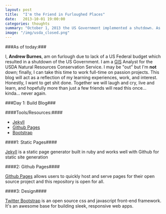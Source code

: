 ```yaml
---
layout: post
title:  "I'm the Friend in Furloughed Places"
date:   2013-10-01 19:00:00
categories: thoughts
summary: "October 1, 2013 the US Government implemented a shutdown. As a Federal Employee, I want my furlough time to be productive so I am starting a blog to follow what I have made with the new found free time."
image: "/img/usda_closed.png"
---
```




###As of today:###

I, **Andrew Burnes**, am on furlough due to lack of a US Federal budget which resulted in a shutdown of the US Government.  I am a [GIS][gis-wiki] Analyst for the USDA Natural Resources Conservation Service.  I may be "out" but I'm **not** down; finally, I can take this time to work full-time on passion projects. This blog will act as a reflection of my learning experiences, work, and interest. Honestly, I want to get shit done.  Together we will laugh and cry, live and learn, and hopefully more than just a few friends will read this once... kinda... never again.




###Day 1: Build Blog###


####Tools/Resources:####
- [Jekyll][jekyll]
- [Github Pages][gh-pages]
- [Bootstrap][getbootstrap]



####1: Static Pages####

[Jekyll][jekyll] is a static page generator built in ruby and works well with Github for static site generation


####2: Github Pages####

[Github Pages][gh-pages] allows users to quickly host and serve pages for their open source project and this repository is open for all.


####3: Design####

[Twitter Bootstrap][getbootstrap] is an open source css and javascript front-end framework.  It's an awesome base for building sleek, responsive web apps.


[gis-wiki]:  http://en.wikipedia.org/wiki/Geographic_information_system 
[jekyll-gh]: https://github.com/mojombo/jekyll
[jekyll]:    http://jekyllrb.com
[gh-pages]:  http://pages.github.com/
[getbootstrap]: http://getbootstrap.com/ 